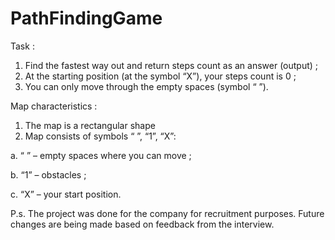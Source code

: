 # PathFindingGame
Task :
1. Find the fastest way out and return steps count as an answer (output) ;
2. At the starting position (at the symbol “X”), your steps count is 0 ;
3. You can only move through the empty spaces (symbol “ ”).

Map characteristics :
1. The map is a rectangular shape
2. Map consists of symbols “ ”, “1”, “X”:

  a. “ ” – empty spaces where you can move ;
 
  b. “1” – obstacles ;
 
  c. “X” – your start position.

P.s. The project was done for the company for recruitment purposes.
Future changes are being made based on feedback from the interview.
